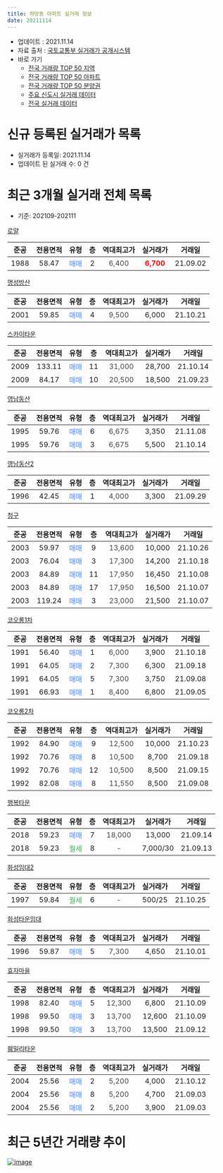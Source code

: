 ```yaml
---
title: 하망동 아파트 실거래 정보
date: 20211114
---
```


* 업데이트 : 2021.11.14
* 자료 출처 : [국토교통부 실거래가 공개시스템](http://rt.molit.go.kr)
* 바로 가기
    * [전국 거래량 TOP 50 지역](https://apt-info.github.io/apt-trade-info/tr)
    * [전국 거래량 TOP 50 아파트](https://apt-info.github.io/apt-trade-info/ta)
    * [전국 거래량 TOP 50 분양권](https://apt-info.github.io/apt-trade-info/tb)
    * [주요 신도시 실거래 데이터](https://apt-info.github.io/apt-trade-info/newtown)
    * [전국 실거래 데이터](https://apt-info.github.io/apt-trade-info/all)



<script async src="https://pagead2.googlesyndication.com/pagead/js/adsbygoogle.js"></script>
<!-- 기본광고 -->
<ins class="adsbygoogle"
     style="display:block"
     data-ad-client="ca-pub-1142216861245946"
     data-ad-slot="4805727019"
     data-ad-format="auto"
     data-full-width-responsive="true"></ins>
<script>
     (adsbygoogle = window.adsbygoogle || []).push({});
</script>


# 신규 등록된 실거래가 목록

* 실거래가 등록일: 2021.11.14
* 업데이트 된 실거래 수: 0 건




<script async src="https://pagead2.googlesyndication.com/pagead/js/adsbygoogle.js"></script>
<!-- 기본광고 -->
<ins class="adsbygoogle"
     style="display:block"
     data-ad-client="ca-pub-1142216861245946"
     data-ad-slot="4805727019"
     data-ad-format="auto"
     data-full-width-responsive="true"></ins>
<script>
     (adsbygoogle = window.adsbygoogle || []).push({});
</script>


# 최근 3개월 실거래 전체 목록
* 기준: 202109-202111


[로얄](https://search.naver.com/search.naver?query=%EB%A1%9C%EC%96%84)

|준공|전용면적|유형|층|역대최고가|실거래가|거래일|
|:---:|:---:|:---:|:---:|:---:|:---:|:---:|
|1988|58.47|<span style="color:#4285F3">매매</span>|2|<span style="color:#444444">6,400</span>|<b><span style="color:#FF0000">6,700</span></b>|21.09.02|

[명성방산](https://search.naver.com/search.naver?query=%EB%AA%85%EC%84%B1%EB%B0%A9%EC%82%B0)

|준공|전용면적|유형|층|역대최고가|실거래가|거래일|
|:---:|:---:|:---:|:---:|:---:|:---:|:---:|
|2001|59.85|<span style="color:#4285F3">매매</span>|4|<span style="color:#444444">9,500</span>|6,000|21.10.21|

[스카이타운](https://search.naver.com/search.naver?query=%EC%8A%A4%EC%B9%B4%EC%9D%B4%ED%83%80%EC%9A%B4)

|준공|전용면적|유형|층|역대최고가|실거래가|거래일|
|:---:|:---:|:---:|:---:|:---:|:---:|:---:|
|2009|133.11|<span style="color:#4285F3">매매</span>|11|<span style="color:#444444">31,000</span>|28,700|21.10.14|
|2009|84.17|<span style="color:#4285F3">매매</span>|10|<span style="color:#444444">20,500</span>|18,500|21.09.23|

[영남동산](https://search.naver.com/search.naver?query=%EC%98%81%EB%82%A8%EB%8F%99%EC%82%B0)

|준공|전용면적|유형|층|역대최고가|실거래가|거래일|
|:---:|:---:|:---:|:---:|:---:|:---:|:---:|
|1995|59.76|<span style="color:#4285F3">매매</span>|6|<span style="color:#444444">6,675</span>|3,350|21.11.08|
|1995|59.76|<span style="color:#4285F3">매매</span>|3|<span style="color:#444444">6,675</span>|5,500|21.10.14|

[영남동산2](https://search.naver.com/search.naver?query=%EC%98%81%EB%82%A8%EB%8F%99%EC%82%B02)

|준공|전용면적|유형|층|역대최고가|실거래가|거래일|
|:---:|:---:|:---:|:---:|:---:|:---:|:---:|
|1996|42.45|<span style="color:#4285F3">매매</span>|1|<span style="color:#444444">4,000</span>|3,300|21.09.29|

[청구](https://search.naver.com/search.naver?query=%EC%B2%AD%EA%B5%AC)

|준공|전용면적|유형|층|역대최고가|실거래가|거래일|
|:---:|:---:|:---:|:---:|:---:|:---:|:---:|
|2003|59.97|<span style="color:#4285F3">매매</span>|9|<span style="color:#444444">13,600</span>|10,000|21.10.26|
|2003|76.04|<span style="color:#4285F3">매매</span>|3|<span style="color:#444444">17,300</span>|14,200|21.10.18|
|2003|84.89|<span style="color:#4285F3">매매</span>|11|<span style="color:#444444">17,950</span>|16,450|21.10.08|
|2003|84.89|<span style="color:#4285F3">매매</span>|17|<span style="color:#444444">17,950</span>|16,500|21.10.07|
|2003|119.24|<span style="color:#4285F3">매매</span>|3|<span style="color:#444444">23,000</span>|21,500|21.10.07|

[코오롱1차](https://search.naver.com/search.naver?query=%EC%BD%94%EC%98%A4%EB%A1%B11%EC%B0%A8)

|준공|전용면적|유형|층|역대최고가|실거래가|거래일|
|:---:|:---:|:---:|:---:|:---:|:---:|:---:|
|1991|56.40|<span style="color:#4285F3">매매</span>|1|<span style="color:#444444">6,000</span>|3,900|21.10.18|
|1991|64.05|<span style="color:#4285F3">매매</span>|2|<span style="color:#444444">7,300</span>|6,300|21.09.18|
|1991|64.05|<span style="color:#4285F3">매매</span>|5|<span style="color:#444444">7,300</span>|3,750|21.09.08|
|1991|66.93|<span style="color:#4285F3">매매</span>|1|<span style="color:#444444">8,400</span>|6,800|21.09.05|

[코오롱2차](https://search.naver.com/search.naver?query=%EC%BD%94%EC%98%A4%EB%A1%B12%EC%B0%A8)

|준공|전용면적|유형|층|역대최고가|실거래가|거래일|
|:---:|:---:|:---:|:---:|:---:|:---:|:---:|
|1992|84.90|<span style="color:#4285F3">매매</span>|9|<span style="color:#444444">12,500</span>|10,000|21.10.23|
|1992|70.76|<span style="color:#4285F3">매매</span>|8|<span style="color:#444444">10,500</span>|8,700|21.09.18|
|1992|70.76|<span style="color:#4285F3">매매</span>|12|<span style="color:#444444">10,500</span>|8,500|21.09.15|
|1992|82.08|<span style="color:#4285F3">매매</span>|8|<span style="color:#444444">11,550</span>|8,500|21.09.08|

[행복타운](https://search.naver.com/search.naver?query=%ED%96%89%EB%B3%B5%ED%83%80%EC%9A%B4)

|준공|전용면적|유형|층|역대최고가|실거래가|거래일|
|:---:|:---:|:---:|:---:|:---:|:---:|:---:|
|2018|59.23|<span style="color:#4285F3">매매</span>|7|<span style="color:#444444">18,000</span>|13,000|21.09.14|
|2018|59.23|<span style="color:#34A853">월세</span>|8|<span style="color:#444444">-</span>|7,000/30|21.09.13|

[화성임대2](https://search.naver.com/search.naver?query=%ED%99%94%EC%84%B1%EC%9E%84%EB%8C%802)

|준공|전용면적|유형|층|역대최고가|실거래가|거래일|
|:---:|:---:|:---:|:---:|:---:|:---:|:---:|
|1997|59.84|<span style="color:#34A853">월세</span>|6|<span style="color:#444444">-</span>|500/25|21.10.25|

[화성타운임대](https://search.naver.com/search.naver?query=%ED%99%94%EC%84%B1%ED%83%80%EC%9A%B4%EC%9E%84%EB%8C%80)

|준공|전용면적|유형|층|역대최고가|실거래가|거래일|
|:---:|:---:|:---:|:---:|:---:|:---:|:---:|
|1996|59.87|<span style="color:#4285F3">매매</span>|5|<span style="color:#444444">7,300</span>|4,650|21.10.01|

[효자마을](https://search.naver.com/search.naver?query=%ED%9A%A8%EC%9E%90%EB%A7%88%EC%9D%84)

|준공|전용면적|유형|층|역대최고가|실거래가|거래일|
|:---:|:---:|:---:|:---:|:---:|:---:|:---:|
|1998|82.40|<span style="color:#4285F3">매매</span>|5|<span style="color:#444444">12,300</span>|6,800|21.10.09|
|1998|99.50|<span style="color:#4285F3">매매</span>|3|<span style="color:#444444">13,700</span>|12,600|21.10.09|
|1998|99.50|<span style="color:#4285F3">매매</span>|3|<span style="color:#444444">13,700</span>|13,500|21.09.12|

[훼밀리타운](https://search.naver.com/search.naver?query=%ED%9B%BC%EB%B0%80%EB%A6%AC%ED%83%80%EC%9A%B4)

|준공|전용면적|유형|층|역대최고가|실거래가|거래일|
|:---:|:---:|:---:|:---:|:---:|:---:|:---:|
|2004|25.56|<span style="color:#4285F3">매매</span>|2|<span style="color:#444444">5,200</span>|4,000|21.10.12|
|2004|25.56|<span style="color:#4285F3">매매</span>|8|<span style="color:#444444">5,200</span>|4,700|21.09.03|
|2004|25.56|<span style="color:#4285F3">매매</span>|2|<span style="color:#444444">5,200</span>|3,900|21.09.03|



<script async src="https://pagead2.googlesyndication.com/pagead/js/adsbygoogle.js"></script>
<!-- 기본광고 -->
<ins class="adsbygoogle"
     style="display:block"
     data-ad-client="ca-pub-1142216861245946"
     data-ad-slot="4805727019"
     data-ad-format="auto"
     data-full-width-responsive="true"></ins>
<script>
     (adsbygoogle = window.adsbygoogle || []).push({});
</script>


# 최근 5년간 거래량 추이


<div style="width:100%;">
    <canvas id="deal_progress" height="200"></canvas>
</div>

<script>
new Chart(document.getElementById("deal_progress"), {
    type: 'line',
    data: {
        labels: ['16.01','16.02','16.03','16.04','16.05','16.06','16.07','16.08','16.09','16.10','16.11','16.12','17.01','17.02','17.03','17.04','17.05','17.06','17.07','17.08','17.09','17.10','17.11','17.12','18.01','18.02','18.03','18.04','18.05','18.06','18.07','18.08','18.09','18.10','18.11','18.12','19.01','19.02','19.03','19.04','19.05','19.06','19.07','19.08','19.09','19.10','19.11','19.12','20.01','20.02','20.03','20.04','20.05','20.06','20.07','20.08','20.09','20.10','20.11','20.12','21.01','21.02','21.03','21.04','21.05','21.06','21.07','21.08','21.09','21.10','21.11'],
        datasets: [{
            label: '매매/분양권',
            data: [10,7,6,7,3,2,5,8,6,15,6,11,6,6,5,5,5,7,2,3,6,10,7,8,9,8,5,10,13,5,8,8,9,5,4,6,13,7,4,5,9,8,5,18,8,10,11,8,8,9,11,12,6,6,7,4,10,8,5,6,7,5,14,8,12,12,6,6,13,14,1],
            borderColor: "rgba(66, 133, 243, 1)",
            backgroundColor: "rgba(66, 133, 243, 0.05)",
            borderWidth: 1,
            pointRadius: 0,
            fill: false,
            lineTension: 0
        },{
            label: '전/월세',
            data: [2,2,2,0,2,2,0,1,0,2,2,3,3,4,1,4,1,3,3,2,2,0,0,1,1,2,4,0,2,1,3,2,1,0,0,0,1,2,3,1,4,1,1,2,1,2,1,0,2,4,1,1,1,0,1,2,0,2,1,0,1,1,1,1,2,3,1,1,1,1,0],
            borderColor: "rgba(255, 90, 0, 1)",
            backgroundColor: "rgba(255, 90, 0, 0.05)",
            borderWidth: 1,
            pointRadius: 0,
            fill: false,
            lineTension: 0
        },{
            label: '합계',
            data: [12,9,8,7,5,4,5,9,6,17,8,14,9,10,6,9,6,10,5,5,8,10,7,9,10,10,9,10,15,6,11,10,10,5,4,6,14,9,7,6,13,9,6,20,9,12,12,8,10,13,12,13,7,6,8,6,10,10,6,6,8,6,15,9,14,15,7,7,14,15,1],
            borderColor: "rgba(0, 0, 0, 1)",
            backgroundColor: "rgba(0, 0, 0, 0.03)",
            borderWidth: 0.1,
            pointRadius: 0,
            fill: true,
            lineTension: 0
        }
        ]
    },
    options: {
        responsive: true,
        title: {
            display: false
        },
        tooltips: {
            mode: 'index',
            intersect: false
        },
        hover: {
            mode: 'nearest',
            intersect: true
        },
        scales: {
            xAxes: [{
                display: true,
                scaleLabel: {
                    display: true,
                    labelString: '년/월'
                }
            }],
            yAxes: [{
                display: true,
                ticks: {
                    suggestedMin: 0,
                },
                scaleLabel: {
                    display: true,
                    labelString: '실거래 수'
                }
            }]
        }
    }
});

</script>


[![image](https://apt-info.github.io/images/2020-01-03-apt-trade-info/1024x500.png)](https://play.google.com/store/apps/details?id=com.aptinfo.apttradeinfo)


